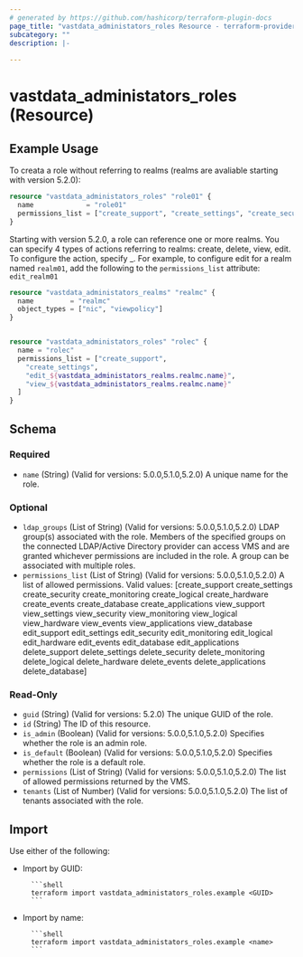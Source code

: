 ```yaml
---
# generated by https://github.com/hashicorp/terraform-plugin-docs
page_title: "vastdata_administators_roles Resource - terraform-provider-vastdata"
subcategory: ""
description: |-
  
---
```


# vastdata_administators_roles (Resource)



## Example Usage

To creata a role without referring to realms (realms are avaliable starting with version 5.2.0):

```terraform
resource "vastdata_administators_roles" "role01" {
  name             = "role01"
  permissions_list = ["create_support", "create_settings", "create_security", "create_monitoring", "create_logical", "create_hardware"]
}
```

Starting with version 5.2.0, a role can reference one or more realms. You can specify 4 types of actions referring to realms: create, delete, view, edit. To configure the action, specify <action>_<realm name>.
For example, to configure edit for a realm named `realm01`, add the following to the `permissions_list` attribute: `edit_realm01`

```terraform
resource "vastdata_administators_realms" "realmc" {
  name         = "realmc"
  object_types = ["nic", "viewpolicy"]
}


resource "vastdata_administators_roles" "rolec" {
  name = "rolec"
  permissions_list = ["create_support",
    "create_settings",
    "edit_${vastdata_administators_realms.realmc.name}",
    "view_${vastdata_administators_realms.realmc.name}"
  ]
}
```

<!-- schema generated by tfplugindocs -->
## Schema

### Required

- `name` (String) (Valid for versions: 5.0.0,5.1.0,5.2.0) A unique name for the role.

### Optional

- `ldap_groups` (List of String) (Valid for versions: 5.0.0,5.1.0,5.2.0) LDAP group(s) associated with the role. Members of the specified groups on the connected LDAP/Active Directory provider can access VMS and are granted whichever permissions are included in the role. A group can be associated with multiple roles.
- `permissions_list` (List of String) (Valid for versions: 5.0.0,5.1.0,5.2.0) A list of allowed permissions. Valid values: [create_support create_settings create_security create_monitoring create_logical create_hardware create_events create_database create_applications view_support view_settings view_security view_monitoring view_logical view_hardware view_events view_applications view_database edit_support edit_settings edit_security edit_monitoring edit_logical edit_hardware edit_events edit_database edit_applications delete_support delete_settings delete_security delete_monitoring delete_logical delete_hardware delete_events delete_applications delete_database]

### Read-Only

- `guid` (String) (Valid for versions: 5.2.0) The unique GUID of the role.
- `id` (String) The ID of this resource.
- `is_admin` (Boolean) (Valid for versions: 5.0.0,5.1.0,5.2.0) Specifies whether the role is an admin role.
- `is_default` (Boolean) (Valid for versions: 5.0.0,5.1.0,5.2.0) Specifies whether the role is a default role.
- `permissions` (List of String) (Valid for versions: 5.0.0,5.1.0,5.2.0) The list of allowed permissions returned by the VMS.
- `tenants` (List of Number) (Valid for versions: 5.0.0,5.1.0,5.2.0) The list of tenants associated with the role.

## Import

Use either of the following:
- Import by GUID:

        ```shell
        terraform import vastdata_administators_roles.example <GUID>
        ```
- Import by name:

        ```shell
        terraform import vastdata_administators_roles.example <name>
        ```
